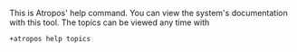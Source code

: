This is Atropos' help command. You can view the system's documentation with
this tool. The topics can be viewed any time with

```+atropos help topics```
